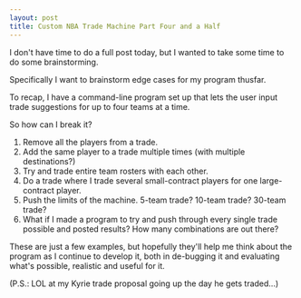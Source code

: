 ```yaml
---  
layout: post  
title: Custom NBA Trade Machine Part Four and a Half
---
```


I don't have time to do a full post today, but I wanted to take some time to do some brainstorming.

Specifically I want to brainstorm edge cases for my program thusfar.

To recap, I have a command-line program set up that lets the user input trade suggestions for up to four teams at a time.

So how can I break it?

1) Remove all the players from a trade.
2) Add the same player to a trade multiple times (with multiple destinations?)
3) Try and trade entire team rosters with each other.
4) Do a trade where I trade several small-contract players for one large-contract player.
5) Push the limits of the machine. 5-team trade? 10-team trade? 30-team trade?
6) What if I made a program to try and push through every single trade possible and posted results? How many combinations are out there?

These are just a few examples, but hopefully they'll help me think about the program as I continue to develop it, both in de-bugging it and evaluating what's possible, realistic and useful for it.

(P.S.: LOL at my Kyrie trade proposal going up the day he gets traded...)


